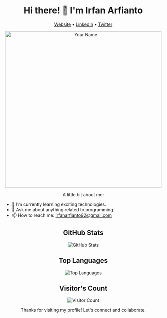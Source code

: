 <h1 align="center">Hi there! 👋 I'm Irfan Arfianto</h1>

<p align="center">
  <a href="#">Website</a> •
  <a href="https://linkedin.com/in/irfanarfianto11">LinkedIn</a> •
  <a href="https://twitter.com/IrfanArfianto17">Twitter</a>
</p>

<p align="center">
  <img src="https://your-image-url.com/your-image.png" alt="Your Name" width="500" />
</p>

<p align="center">A little bit about me:</p>

- 🌱 I’m currently learning exciting technologies.
- 💬 Ask me about anything related to programming.
- 📫 How to reach me: [irfanarfianto92@gmail.com](mailto:irfanarfianto92@gmail.com)
<div class="d-flex">
  <div class="justify-content-center">
    <h2 align="center">GitHub Stats</h2>
    <p align="center">
      <img src="https://github-readme-stats.vercel.app/api?username=irfanarfianto&show_icons=true&theme=radical" alt="GitHub Stats" />
    </p>
  </div>
  <div class="justify-content-center">
    <h2 align="center">Top Languages</h2>
    <p align="center">
      <img src="https://github-readme-stats.vercel.app/api/top-langs/?username=irfanarfianto&layout=compact&theme=radical" alt="Top Languages" />
    </p>
</div>
</div>
<h2 align="center">Visitor's Count</h2>

<p align="center">
  <img src="https://profile-counter.glitch.me/irfanarfianto/count.svg" alt="Visitor Count" />
</p>

<p align="center">Thanks for visiting my profile! Let's connect and collaborate.</p>
